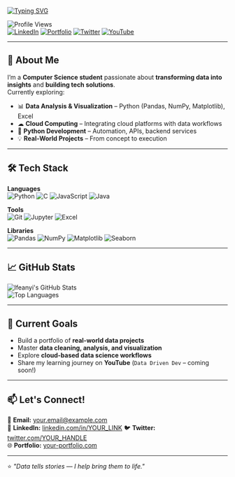 <!-- Typing Animation -->
[![Typing SVG](https://readme-typing-svg.herokuapp.com?font=Fira+Code&size=26&duration=3000&pause=800&color=00C853&width=650&lines=Hi%2C+I'm+Ifeanyi+Elvis+Osinachi+%F0%9F%91%8B;Data+Analyst+%7C+Aspiring+Data+Scientist;Computer+Science+Undergraduate;Turning+Data+into+Insights)](https://git.io/typing-svg)

<!-- Profile Views & Badges -->
![Profile Views](https://komarev.com/ghpvc/?username=0sinach1&label=Profile%20Views&color=0e75b6&style=flat)  
[![LinkedIn](https://img.shields.io/badge/LinkedIn-%230077B5.svg?style=flat&logo=linkedin&logoColor=white)](linkedin.com/in/osinachi-ifeanyi)
[![Portfolio](https://img.shields.io/badge/Portfolio-%23000000.svg?style=flat&logo=github&logoColor=white)](YOUR_PORTFOLIO_URL)
[![Twitter](https://img.shields.io/badge/Twitter-%231DA1F2.svg?style=flat&logo=twitter&logoColor=white)](https://x.com/IfeanyiOs1)
[![YouTube](https://img.shields.io/badge/YouTube-%23FF0000.svg?style=flat&logo=youtube&logoColor=white)](https://www.youtube.com/@DataDrivenDev-d5u)

---

## 🚀 About Me
I’m a **Computer Science student** passionate about **transforming data into insights** and **building tech solutions**.  
Currently exploring:

- 📊 **Data Analysis & Visualization** – Python (Pandas, NumPy, Matplotlib), Excel  
- ☁ **Cloud Computing** – Integrating cloud platforms with data workflows  
- 🐍 **Python Development** – Automation, APIs, backend services  
- 💡 **Real-World Projects** – From concept to execution

---

## 🛠️ Tech Stack

**Languages**  
![Python](https://img.shields.io/badge/Python-%233776AB.svg?style=flat&logo=python&logoColor=white)
![C](https://img.shields.io/badge/C-%2300599C.svg?style=flat&logo=c&logoColor=white)
![JavaScript](https://img.shields.io/badge/JavaScript-%23F7DF1E.svg?style=flat&logo=javascript&logoColor=black)
![Java](https://img.shields.io/badge/Java-%23007396.svg?style=flat&logo=java&logoColor=white)

**Tools**  
![Git](https://img.shields.io/badge/Git-%23F05033.svg?style=flat&logo=git&logoColor=white)
![Jupyter](https://img.shields.io/badge/Jupyter-%23F37626.svg?style=flat&logo=jupyter&logoColor=white)
![Excel](https://img.shields.io/badge/Excel-%23217346.svg?style=flat&logo=microsoft-excel&logoColor=white)

**Libraries**  
![Pandas](https://img.shields.io/badge/Pandas-%23150458.svg?style=flat&logo=pandas&logoColor=white)
![NumPy](https://img.shields.io/badge/Numpy-%23013243.svg?style=flat&logo=numpy&logoColor=white)
![Matplotlib](https://img.shields.io/badge/Matplotlib-%23ffffff.svg?style=flat&logo=plotly&logoColor=black)
![Seaborn](https://img.shields.io/badge/Seaborn-%232E4C6D.svg?style=flat)

---

## 📈 GitHub Stats

![Ifeanyi's GitHub Stats](https://github-readme-stats.vercel.app/api?username=YOUR_GITHUB_USERNAME&show_icons=true&theme=tokyonight)  
![Top Languages](https://github-readme-stats.vercel.app/api/top-langs/?username=YOUR_GITHUB_USERNAME&layout=compact&theme=tokyonight)

---

## 🎯 Current Goals
- Build a portfolio of **real-world data projects**  
- Master **data cleaning, analysis, and visualization**  
- Explore **cloud-based data science workflows**  
- Share my learning journey on **YouTube** (`Data Driven Dev` – coming soon!)  

---

## 📫 Let's Connect!
📧 **Email:** your.email@example.com  
💼 **LinkedIn:** [linkedin.com/in/YOUR_LINK](linkedin.com/in/osinachi-ifeanyi)
🐦 **Twitter:** [twitter.com/YOUR_HANDLE](https://x.com/IfeanyiOs1)  
🌐 **Portfolio:** [your-portfolio.com](YOUR_PORTFOLIO_URL)  

---

⭐ *"Data tells stories — I help bring them to life."*
